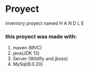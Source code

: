 # Proyect
inventory proyect named H A N D L E

### this proyect was made with:

1. maven (MVC)
2. java(JDK 13)
3. Server (Wildfly and jboss)
4. MySql(8.0.20)


